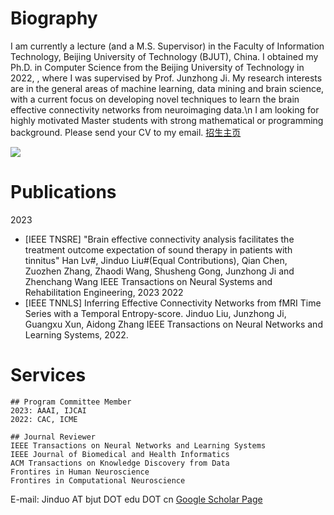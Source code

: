 # Biography

  I am currently a lecture (and a M.S. Supervisor) in the Faculty of Information Technology, Beijing University of Technology (BJUT), China. I obtained my Ph.D. in Computer Science from the Beijing University of Technology in 2022, , where I was supervised by Prof. Junzhong Ji. My research interests are in the general areas of machine learning, data mining and brain science, with a current focus on developing novel techniques to learn the brain effective connectivity networks from neuroimaging data.\n
  I am looking for highly motivated Master students with strong mathematical or programming background. Please send your CV to my email. [招生主页](https://yanzhao.bjut.edu.cn/info/1182/4924.htm)


![](qrcode_for_gh_0d3e241c6f10_258.jpg)

# Publications

2023
  * [IEEE TNSRE] "Brain effective connectivity analysis facilitates the treatment outcome expectation of sound therapy in patients with tinnitus"
     Han Lv#, Jinduo Liu#(Equal Contributions), Qian Chen, Zuozhen Zhang, Zhaodi Wang, Shusheng Gong, Junzhong Ji and Zhenchang Wang
     IEEE Transactions on Neural Systems and Rehabilitation Engineering, 2023
2022
  * [IEEE TNNLS] Inferring Effective Connectivity Networks from fMRI Time Series with a Temporal Entropy-score. 
     Jinduo Liu, Junzhong Ji, Guangxu Xun, Aidong Zhang
     IEEE Transactions on Neural Networks and Learning Systems, 2022.
     
     
  # Services
    ## Program Committee Member
    2023: AAAI, IJCAI
    2022: CAC, ICME
    
    ## Journal Reviewer
    IEEE Transactions on Neural Networks and Learning Systems
    IEEE Journal of Biomedical and Health Informatics
    ACM Transactions on Knowledge Discovery from Data
    Frontires in Human Neuroscience
    Frontires in Computational Neuroscience
    
    
   E-mail: Jinduo AT bjut DOT edu DOT cn 
   [Google Scholar Page](https://scholar.google.com/citations?hl=zh-CN&user=dJIbKxkAAAAJ)
